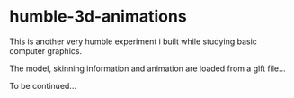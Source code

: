 # humble-3d-animations


This is another very humble experiment i built while studying basic computer graphics.

The model, skinning information and animation are loaded from a glft file...

To be continued...